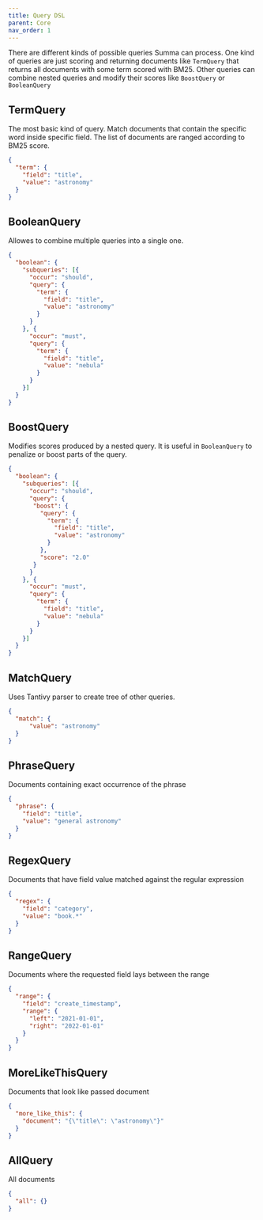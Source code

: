 ```yaml
---
title: Query DSL
parent: Core
nav_order: 1
---
```


There are different kinds of possible queries Summa can process. 
One kind of queries are just scoring and returning documents like `TermQuery` 
that returns all documents with some term scored with BM25. Other queries can
combine nested queries and modify their scores like `BoostQuery` or `BooleanQuery`

## TermQuery
The most basic kind of query. 
Match documents that contain the specific word inside specific field.
The list of documents are ranged according to BM25 score.

```json 
{
  "term": {
    "field": "title", 
    "value": "astronomy"
  }
}
```

## BooleanQuery
Allowes to combine multiple queries into a single one.
```json 
{
  "boolean": {
    "subqueries": [{
      "occur": "should",
      "query": {
        "term": {
          "field": "title",
          "value": "astronomy"
        }
      }
    }, {
      "occur": "must", 
      "query": {
        "term": {
          "field": "title",
          "value": "nebula"
        }
      }
    }]
  }
}
```

## BoostQuery
Modifies scores produced by a nested query. It is useful in `BooleanQuery` to penalize or boost
parts of the query.
```json
{
  "boolean": {
    "subqueries": [{
      "occur": "should",
      "query": {
       "boost": {
         "query": {
           "term": {
             "field": "title",
             "value": "astronomy"
           }
         },
         "score": "2.0"
       }
      }
    }, {
      "occur": "must", 
      "query": {
        "term": {
          "field": "title",
          "value": "nebula"
        }
      }
    }]
  }
}
```

## MatchQuery
Uses Tantivy parser to create tree of other queries. 
```json
{
  "match": {
      "value": "astronomy"
  }
}
```

## PhraseQuery
Documents containing exact occurrence of the phrase
```json
{
  "phrase": {
    "field": "title",
    "value": "general astronomy"
  }
}
```

## RegexQuery
Documents that have field value matched against the regular expression
```json
{
  "regex": {
    "field": "category",
    "value": "book.*"
  }
}
```

## RangeQuery
Documents where the requested field lays between the range

```json
{
  "range": {
    "field": "create_timestamp",
    "range": {
      "left": "2021-01-01",
      "right": "2022-01-01"
    }  
  }
}
```

## MoreLikeThisQuery
Documents that look like passed document

```json
{
  "more_like_this": {
    "document": "{\"title\": \"astronomy\"}"
  }
}
```

## AllQuery
All documents

```json
{
  "all": {}
}
```
